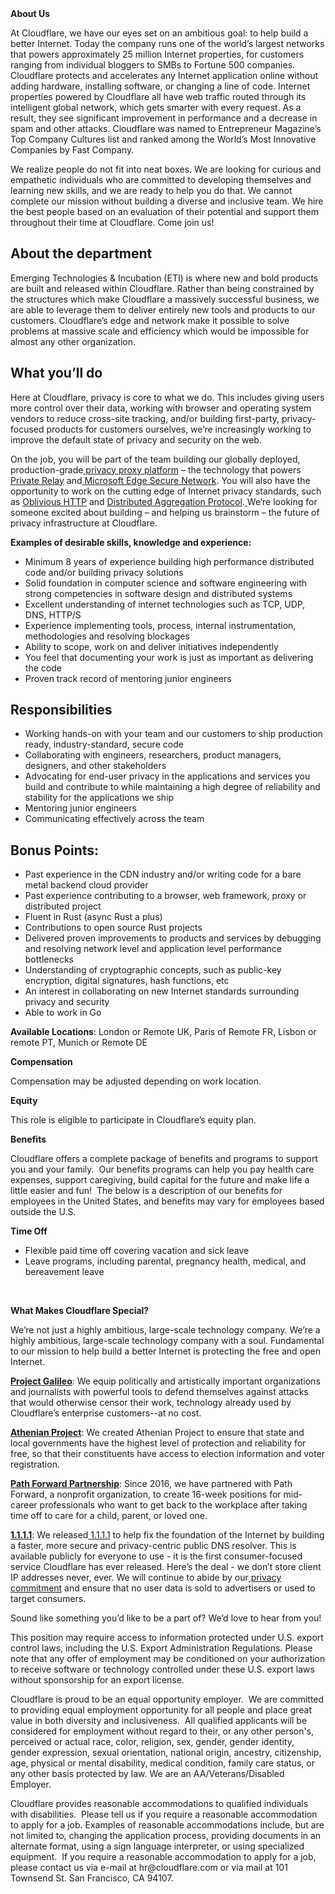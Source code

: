 <div class="content-intro">
	<div><strong>About Us</strong></div>
	<div>
		<p><span style="font-weight: 400;">At Cloudflare, we have our eyes set on an ambitious goal: to help build a better Internet. Today the company runs one of the world’s largest networks that powers approximately 25 million Internet properties, for customers ranging from individual bloggers to SMBs to Fortune 500 companies. Cloudflare protects and accelerates any Internet application online without adding hardware, installing software, or changing a line of code. Internet properties powered by Cloudflare all have web traffic routed through its intelligent global network, which gets smarter with every request. As a result, they see significant improvement in performance and a decrease in spam and other attacks. Cloudflare was named to Entrepreneur Magazine’s Top Company Cultures list and ranked among the World’s Most Innovative Companies by Fast Company.</span><span style="font-weight: 400;">&nbsp;</span></p>
		<p><span style="font-weight: 400;">We realize people do not fit into neat boxes. We are looking for curious and empathetic individuals who are committed to developing themselves and learning new skills, and we are ready to help you do that. We cannot complete our mission without building a diverse and inclusive team. We hire the best people based on an evaluation of their potential and support them throughout their time at Cloudflare. Come join us!&nbsp;</span></p>
	</div>
</div>
<h2><strong>About the department</strong></h2>
<p>Emerging Technologies &amp; Incubation (ETI) is where new and bold products are built and released within Cloudflare. Rather than being constrained by the structures which make Cloudflare a massively successful business, we are able to leverage them to deliver entirely new tools and products to our customers. Cloudflare’s edge and network make it possible to solve problems at massive scale and efficiency which would be impossible for almost any other organization.</p>
<h2><strong>What you’ll do</strong></h2>
<p>Here at Cloudflare, privacy is core to what we do. This includes giving users more control over their data, working with browser and operating system vendors to reduce cross-site tracking, and/or building first-party, privacy-focused products for customers ourselves, we’re increasingly working to improve the default state of privacy and security on the web.</p>
<p>On the job, you will be part of the team building our globally deployed, production-grade<a href="https://blog.cloudflare.com/privacy-edge-making-building-privacy-first-apps-easier/"> privacy proxy platform</a> – the technology that powers<a href="https://blog.cloudflare.com/icloud-private-relay/"> Private Relay</a> and<a href="https://blog.cloudflare.com/cloudflare-now-powering-microsoft-edge-secure-network/"> Microsoft Edge Secure Network</a>. You will also have the opportunity to work on the cutting edge of Internet privacy standards, such as <a href="https://developers.cloudflare.com/privacy-gateway/">Oblivious HTTP</a> and <a href="https://blog.cloudflare.com/deep-dive-privacy-preserving-measurement">Distributed Aggregation Protocol</a>.<a href="https://blog.cloudflare.com/building-privacy-into-internet-standards-and-how-to-make-your-app-more-private-today/"> </a>We’re looking for someone excited about building – and helping us brainstorm – the future of privacy infrastructure at Cloudflare.&nbsp;</p>
<p><strong>Examples of desirable skills, knowledge and experience:</strong></p>
<ul>
	<li>Minimum 8 years of experience building high performance distributed code and/or building privacy solutions</li>
	<li>Solid foundation in computer science and software engineering with strong competencies in software design and distributed systems</li>
	<li>Excellent understanding of internet technologies such as TCP, UDP, DNS, HTTP/S</li>
	<li>Experience implementing tools, process, internal instrumentation, methodologies and resolving blockages</li>
	<li>Ability to scope, work on and deliver initiatives independently&nbsp;</li>
	<li>You feel that documenting your work is just as important as delivering the code</li>
	<li>Proven track record of mentoring junior engineers&nbsp;</li>
</ul>
<h2><strong>Responsibilities</strong></h2>
<ul>
	<li>Working hands-on with your team and our customers to ship production ready, industry-standard, secure code</li>
	<li>Collaborating with engineers, researchers, product managers, designers, and other stakeholders</li>
	<li>Advocating for end-user privacy in the applications and services you build and contribute to while maintaining a high degree of reliability and stability for the applications we ship</li>
	<li>Mentoring junior engineers&nbsp;</li>
	<li>Communicating effectively across the team</li>
</ul>
<h2><strong>Bonus Points:</strong></h2>
<ul>
	<li>Past experience in the CDN industry and/or writing code for a bare metal backend cloud provider</li>
	<li>Past experience contributing to a browser, web framework, proxy or distributed project</li>
	<li>Fluent in Rust (async Rust a plus)</li>
	<li>Contributions to open source Rust projects</li>
	<li>Delivered proven improvements to products and services by debugging and resolving network level and application level performance bottlenecks&nbsp;</li>
	<li>Understanding of cryptographic concepts, such as public-key encryption, digital signatures, hash functions, etc</li>
	<li>An interest in collaborating on new Internet standards surrounding privacy and security</li>
	<li>Able to work in Go&nbsp;</li>
</ul>
<p><strong>Available Locations</strong>: London or Remote UK, Paris of Remote FR, Lisbon or remote PT, Munich or Remote DE&nbsp;</p>
<p><strong>Compensation</strong></p>
<p>Compensation may be adjusted depending on work location.</p>
<p><strong>Equity</strong></p>
<p>This role is eligible to participate in Cloudflare’s equity plan.</p>
<p><strong>Benefits</strong></p>
<p>Cloudflare offers a complete package of benefits and programs to support you and your family.&nbsp; Our benefits programs can help you pay health care expenses, support caregiving, build capital for the future and make life a little easier and fun!&nbsp; The below is a description of our benefits for employees in the United States, and benefits may vary for employees based outside the U.S.</p>
<p><strong>Time Off</strong></p>
<ul>
	<li>Flexible paid time off covering vacation and sick leave</li>
	<li>Leave programs, including parental, pregnancy health, medical, and bereavement leave</li>
</ul>
<p>&nbsp;</p>
<div class="content-conclusion">
	<p><strong>What Makes Cloudflare Special?</strong></p>
	<p><span style="font-weight: 400;">We’re not just a highly ambitious, large-scale technology company. We’re a highly ambitious, large-scale technology company with a soul. Fundamental to our mission to help build a better Internet is protecting the free and open Internet.</span></p>
	<p><a href="https://blog.cloudflare.com/protecting-free-expression-online/"><strong>Project Galileo</strong></a><span style="font-weight: 400;">: We equip politically and artistically important organizations and journalists with powerful tools to defend themselves against attacks that would otherwise censor their work, technology already used by Cloudflare’s enterprise customers--at no cost.</span></p>
	<p><strong><a href="https://www.cloudflare.com/athenian/">Athenian Project</a></strong><span style="font-weight: 400;">: We created Athenian Project to ensure that state and local governments have the highest level of protection and reliability for free, so that their constituents have access to election information and voter registration.</span></p>
	<p><a href="https://blog.cloudflare.com/tag/path-forward/"><strong>Path Forward Partnership</strong></a><span style="font-weight: 400;">: Since 2016, we have partnered with Path Forward, a nonprofit organization, to create 16-week positions for mid-career professionals who want to get back to the workplace after taking time off to care for a child, parent, or loved one.</span></p>
	<p><a href="https://1.1.1.1/"><strong>1.1.1.1</strong></a><span style="font-weight: 400;">: We released</span><a href="https://1.1.1.1/"> <span style="font-weight: 400;">1.1.1.1</span></a><span style="font-weight: 400;"> to help fix the foundation of the Internet by building a faster, more secure and privacy-centric public DNS resolver. This is available publicly for everyone to use - it is the first consumer-focused service Cloudflare has ever released. Here’s the deal - we don’t store client IP addresses never, ever. We will continue to abide by our</span><a href="https://developers.cloudflare.com/1.1.1.1/privacy/public-dns-resolver"> privacy commitment</a><span style="font-weight: 400;"> and ensure that no user data is sold to advertisers or used to target consumers.</span></p>
	<p><span style="font-weight: 400;">Sound like something you’d like to be a part of? We’d love to hear from you!</span></p>
	<p><span style="font-weight: 400;">This position may require access to information protected under U.S. export control laws, including the U.S. Export Administration Regulations. Please note that any offer of employment may be conditioned on your authorization to receive software or technology controlled under these U.S. export laws without sponsorship for an export license.</span></p>
	<p><span style="font-weight: 400;">Cloudflare is proud to be an equal opportunity employer. &nbsp;We are committed to providing equal employment opportunity for all people and place great value in both diversity and inclusiveness. &nbsp;All qualified applicants will be considered for employment without regard to their, or any other person's, perceived or actual</span> <span style="font-weight: 400;">race, color, religion, sex, gender, gender identity, gender expression, sexual orientation, national origin, ancestry, citizenship, age, physical or mental disability, medical condition, family care status, or any other basis protected by law. </span><span style="font-weight: 400;">We are an AA/Veterans/Disabled Employer.</span></p>
	<p><span style="font-weight: 400;">Cloudflare provides reasonable accommodations to qualified individuals with disabilities. &nbsp;Please tell us if you require a reasonable accommodation to apply for a job. Examples of reasonable accommodations include, but are not limited to, changing the application process, providing documents in an alternate format, using a sign language interpreter, or using specialized equipment. &nbsp;If you require a reasonable accommodation to apply for a job, please contact us via e-mail at </span><span style="font-weight: 400;">hr@cloudflare.com</span><span style="font-weight: 400;"> or via mail at 101 Townsend St. San Francisco, CA 94107.</span></p>
</div>